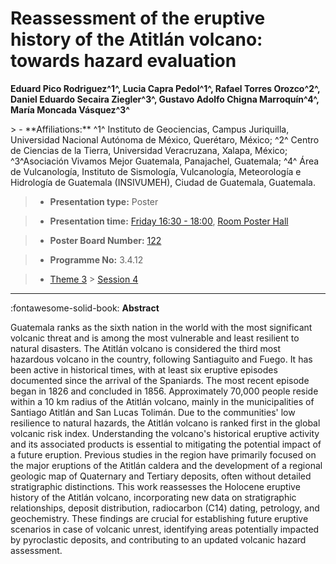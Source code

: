 # Reassessment of the eruptive history of the Atitlán volcano: towards hazard evaluation

**Eduard Pico Rodriguez^1^, Lucia Capra Pedol^1^, Rafael Torres Orozco^2^, Daniel Eduardo Secaira Ziegler^3^, Gustavo Adolfo Chigna Marroquín^4^, María Moncada Vásquez^3^**

<!-- more -->> - **Affiliations:** ^1^ Instituto de Geociencias, Campus Juriquilla, Universidad Nacional Autónoma de México, Querétaro, México; ^2^ Centro de Ciencias de la Tierra, Universidad Veracruzana, Xalapa, México; ^3^Asociación Vivamos Mejor Guatemala, Panajachel, Guatemala; ^4^ Área de Vulcanología, Instituto de Sismología, Vulcanología, Meteorología e Hidrología de Guatemala (INSIVUMEH), Ciudad de Guatemala, Guatemala.

> - **Presentation type:** Poster

> - **Presentation time:** [Friday 16:30 - 18:00](../sessions_comparison.md#__tabbed_4_6), [Room Poster Hall](../maps_venue.md#__tabbed_1_1)

> - **Poster Board Number:** [122](../map_poster_boards.md#friday)

> - **Programme No:** 3.4.12

> - [Theme 3](../theme3.md) > [Session 4](../sessions/session-3-4.md)

--- 

:fontawesome-solid-book: **Abstract**

Guatemala ranks as the sixth nation in the world with the most significant volcanic threat and is among the most vulnerable and least resilient to natural disasters. The Atitlán volcano is considered the third most hazardous volcano in the country, following Santiaguito and Fuego. It has been active in historical times, with at least six eruptive episodes documented since the arrival of the Spaniards. The most recent episode began in 1826 and concluded in 1856.
Approximately 70,000 people reside within a 10 km radius of the Atitlán volcano, mainly in the municipalities of Santiago Atitlán and San Lucas Tolimán. Due to the communities' low resilience to natural hazards, the Atitlán volcano is ranked first in the global volcanic risk index. Understanding the volcano's historical eruptive activity and its associated products is essential to mitigating the potential impact of a future eruption.
Previous studies in the region have primarily focused on the major eruptions of the Atitlán caldera and the development of a regional geologic map of Quaternary and Tertiary deposits, often without detailed stratigraphic distinctions. This work reassesses the Holocene eruptive history of the Atitlán volcano, incorporating new data on stratigraphic relationships, deposit distribution, radiocarbon (C14) dating, petrology, and geochemistry. These findings are crucial for establishing future eruptive scenarios in case of volcanic unrest, identifying areas potentially impacted by pyroclastic deposits, and contributing to an updated volcanic hazard assessment.


